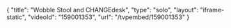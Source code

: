 {
    "title": "Wobble Stool and CHANGEdesk",
    "type": "solo",
    "layout": "iframe-static",
    "videoId": "159001353",
    "url": "\/tvpembed\/159001353"
}